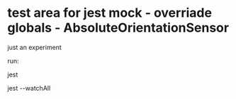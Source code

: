 # test area for jest mock - overriade globals - AbsoluteOrientationSensor

just an experiment


run:

jest

jest --watchAll




